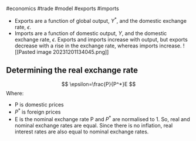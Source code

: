 #economics #trade #model #exports #imports 
- Exports are a function of global output, $Y^*$, and the domestic exchange rate, $\epsilon$.
- Imports are a function of domestic output, $Y$, and the domestic exchange rate, $\epsilon$.
Exports and imports increase with output, but exports decrease with a rise in the exchange rate, whereas imports increase.
![[Pasted image 20231201134045.png]]
## Determining the real exchange rate
$$
\epsilon=\frac{P}{P^*}E
$$
Where:
- P is domestic prices
- $P^*$ is foreign prices
- E is the nominal exchange rate
P and $P^*$ are normalised to 1. So, real and nominal exchange rates are equal.
Since there is no inflation, real interest rates are also equal to nominal exchange rates.